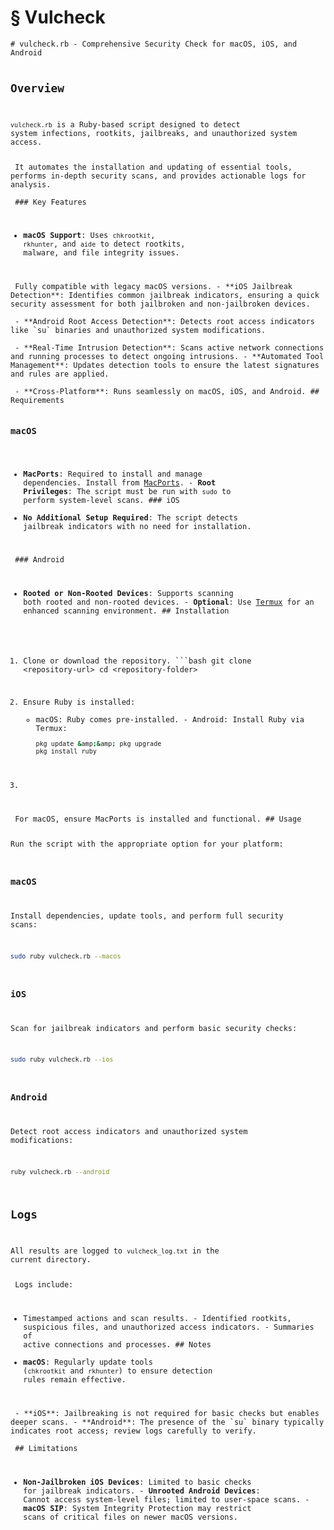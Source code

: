 # § Vulcheck

<html><head></head><body><pre><code># vulcheck.rb - Comprehensive Security Check for macOS, iOS, and Android

## Overview
`vulcheck.rb` is a Ruby-based script designed to detect system infections, rootkits, jailbreaks, and unauthorized system access.
<!-- TODO: Break into shorter sentences (32 words > 15) --> It automates the installation and updating of essential tools, performs in-depth security scans, and provides actionable logs for analysis.
<!-- TODO: Break into shorter sentences (19 words > 15) --> ### Key Features
- **macOS Support**: Uses `chkrootkit`, `rkhunter`, and `aide` to detect rootkits, malware, and file integrity issues.
<!-- TODO: Break into shorter sentences (19 words > 15) --> Fully compatible with legacy macOS versions. - **iOS Jailbreak Detection**: Identifies common jailbreak indicators, ensuring a quick security assessment for both jailbroken and non-jailbroken devices.
<!-- TODO: Break into shorter sentences (19 words > 15) --> - **Android Root Access Detection**: Detects root access indicators like `su` binaries and unauthorized system modifications.
<!-- TODO: Break into shorter sentences (16 words > 15) --> - **Real-Time Intrusion Detection**: Scans active network connections and running processes to detect ongoing intrusions. - **Automated Tool Management**: Updates detection tools to ensure the latest signatures and rules are applied.
<!-- TODO: Break into shorter sentences (16 words > 15) --> - **Cross-Platform**: Runs seamlessly on macOS, iOS, and Android. ## Requirements
### macOS
- **MacPorts**: Required to install and manage dependencies. Install from [MacPorts](https://www.macports.org/). - **Root Privileges**: The script must be run with `sudo` to perform system-level scans. ### iOS
- **No Additional Setup Required**: The script detects jailbreak indicators with no need for installation.
<!-- TODO: Break into shorter sentences (17 words > 15) --> ### Android
- **Rooted or Non-Rooted Devices**: Supports scanning both rooted and non-rooted devices. - **Optional**: Use [Termux](https://f-droid.org/packages/com.termux/) for an enhanced scanning environment. ## Installation
1. Clone or download the repository. ```bash
   git clone &lt;repository-url&gt;
   cd &lt;repository-folder&gt;
   ```
2. Ensure Ruby is installed:
   - macOS: Ruby comes pre-installed. - Android: Install Ruby via Termux:
     ```bash
     pkg update &amp;&amp; pkg upgrade
     pkg install ruby
     ```
3.
<!-- TODO: Break into shorter sentences (17 words > 15) --> For macOS, ensure MacPorts is installed and functional. ## Usage
Run the script with the appropriate option for your platform:

### macOS
Install dependencies, update tools, and perform full security scans:
```bash
sudo ruby vulcheck.rb --macos
```

### iOS
Scan for jailbreak indicators and perform basic security checks:
```bash
sudo ruby vulcheck.rb --ios
```

### Android
Detect root access indicators and unauthorized system modifications:
```bash
ruby vulcheck.rb --android
```

## Logs
All results are logged to `vulcheck_log.txt` in the current directory.
<!-- TODO: Break into shorter sentences (73 words > 15) --> Logs include:
- Timestamped actions and scan results. - Identified rootkits, suspicious files, and unauthorized access indicators. - Summaries of active connections and processes. ## Notes
- **macOS**: Regularly update tools (`chkrootkit` and `rkhunter`) to ensure detection rules remain effective.
<!-- TODO: Break into shorter sentences (16 words > 15) --> - **iOS**: Jailbreaking is not required for basic checks but enables deeper scans. - **Android**: The presence of the `su` binary typically indicates root access; review logs carefully to verify.
<!-- TODO: Break into shorter sentences (17 words > 15) --> ## Limitations
- **Non-Jailbroken iOS Devices**: Limited to basic checks for jailbreak indicators. - **Unrooted Android Devices**: Cannot access system-level files; limited to user-space scans. - **macOS SIP**: System Integrity Protection may restrict scans of critical files on newer macOS versions.
<!-- TODO: Break into shorter sentences (16 words > 15) -->